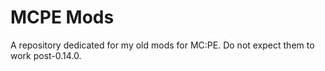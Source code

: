 MCPE Mods
=============

A repository dedicated for my old mods for MC:PE. Do not expect them to work post-0.14.0.
